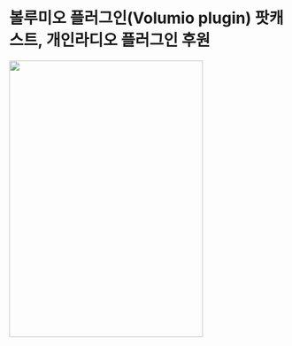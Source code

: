 # 볼루미오 플러그인(Volumio plugin) 팟캐스트, 개인라디오 플러그인 후원
<img src="https://user-images.githubusercontent.com/6029106/153179013-e0ad28fc-85a2-417e-9751-daa08e5246c4.jpg" width="350" height="500" />

